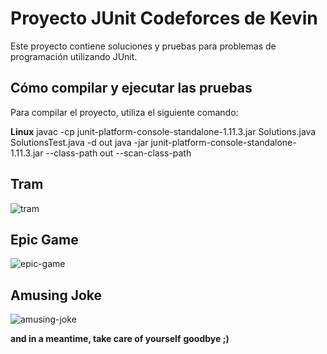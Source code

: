 # Proyecto JUnit Codeforces de Kevin 

Este proyecto contiene soluciones y pruebas para problemas de programación utilizando JUnit.

## Cómo compilar y ejecutar las pruebas

Para compilar el proyecto, utiliza el siguiente comando:

**Linux**
javac -cp junit-platform-console-standalone-1.11.3.jar Solutions.java SolutionsTest.java -d out
java -jar junit-platform-console-standalone-1.11.3.jar --class-path out --scan-class-path

## Tram
![tram](https://github.com/user-attachments/assets/b05aaf34-43ad-4098-bfa7-85c511a597ca)
## Epic Game
![epic-game](https://github.com/user-attachments/assets/3eef3d40-d8f7-46db-964f-b3d8af1b5d1c)
## Amusing Joke
![amusing-joke](https://github.com/user-attachments/assets/a068ed2f-0357-4a33-bbee-d5168bb3f63c)


**and in a meantime, take care of yourself**
**goodbye ;)**


